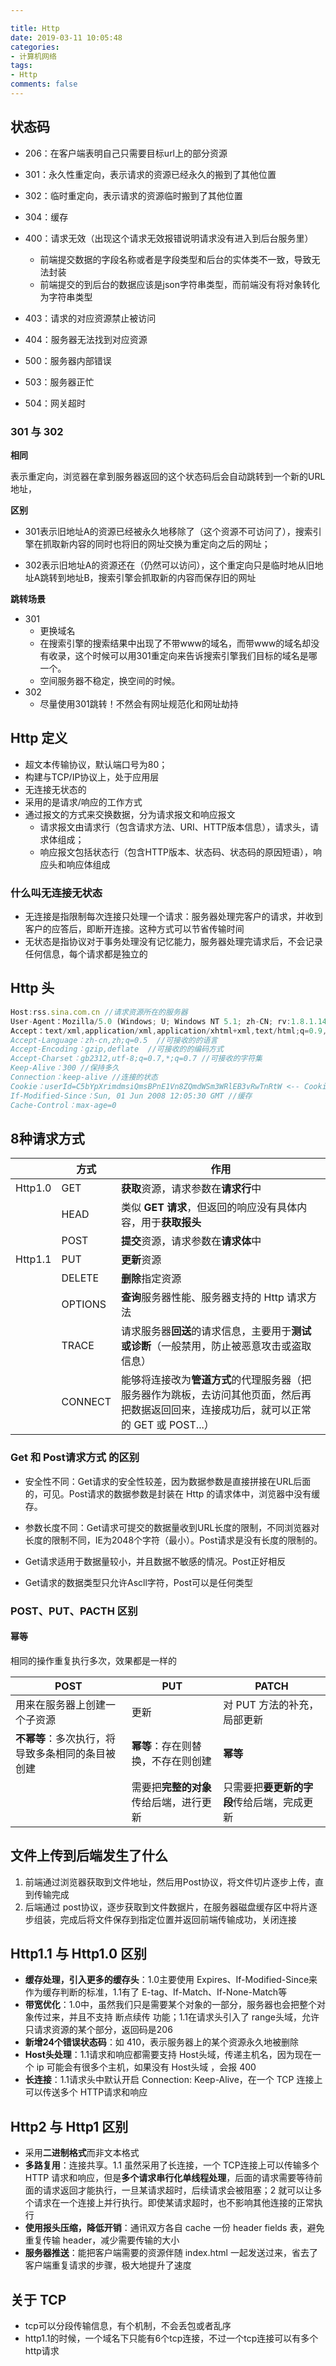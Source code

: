```yaml
---

title: Http
date: 2019-03-11 10:05:48
categories:
- 计算机网络
tags:
- Http
comments: false
---
```


## 状态码

<!-- more -->

- 206：在客户端表明自己只需要目标url上的部分资源
- 301：永久性重定向，表示请求的资源已经永久的搬到了其他位置
- 302：临时重定向，表示请求的资源临时搬到了其他位置
- 304：缓存
- 400：请求无效（出现这个请求无效报错说明请求没有进入到后台服务里） 
  - 前端提交数据的字段名称或者是字段类型和后台的实体类不一致，导致无法封装
  -  前端提交的到后台的数据应该是json字符串类型，而前端没有将对象转化为字符串类型
- 403：请求的对应资源禁止被访问
- 404：服务器无法找到对应资源
- 500：服务器内部错误

- 503：服务器正忙
- 504：网关超时

### 301 与 302

**相同**

表示重定向，浏览器在拿到服务器返回的这个状态码后会自动跳转到一个新的URL地址，

**区别**

- 301表示旧地址A的资源已经被永久地移除了（这个资源不可访问了），搜索引擎在抓取新内容的同时也将旧的网址交换为重定向之后的网址；

- 302表示旧地址A的资源还在（仍然可以访问），这个重定向只是临时地从旧地址A跳转到地址B，搜索引擎会抓取新的内容而保存旧的网址

**跳转场景**
- 301
    - 更换域名
    - 在搜索引擎的搜索结果中出现了不带www的域名，而带www的域名却没有收录，这个时候可以用301重定向来告诉搜索引擎我们目标的域名是哪一个。
    - 空间服务器不稳定，换空间的时候。
- 302
	-  尽量使用301跳转！不然会有网址规范化和网址劫持



## Http 定义

- 超文本传输协议，默认端口号为80；
- 构建与TCP/IP协议上，处于应用层
- 无连接无状态的
- 采用的是请求/响应的工作方式
- 通过报文的方式来交换数据，分为请求报文和响应报文
  - 请求报文由请求行（包含请求方法、URI、HTTP版本信息），请求头，请求体组成；
  - 响应报文包括状态行（包含HTTP版本、状态码、状态码的原因短语），响应头和响应体组成

### 什么叫无连接无状态
- 无连接是指限制每次连接只处理一个请求：服务器处理完客户的请求，并收到客户的应答后，即断开连接。这种方式可以节省传输时间
- 无状态是指协议对于事务处理没有记忆能力，服务器处理完请求后，不会记录任何信息，每个请求都是独立的



## Http 头

```js
Host:rss.sina.com.cn //请求资源所在的服务器
User-Agent：Mozilla/5.0 (Windows; U; Windows NT 5.1; zh-CN; rv:1.8.1.14) Gecko/20080404 Firefox/2.0.0.14 //浏览器自己的信息
Accept：text/xml,application/xml,application/xhtml+xml,text/html;q=0.9,text/plain;q=0.8,image/png,*/*;q=0.5 //可处理的媒体类型
Accept-Language：zh-cn,zh;q=0.5  //可接收的的语言
Accept-Encoding：gzip,deflate  //可接收的的编码方式
Accept-Charset：gb2312,utf-8;q=0.7,*;q=0.7 //可接收的字符集
Keep-Alive：300 //保持多久
Connection：keep-alive //连接的状态
Cookie：userId=C5bYpXrimdmsiQmsBPnE1Vn8ZQmdWSm3WRlEB3vRwTnRtW <-- Cookie
If-Modified-Since：Sun, 01 Jun 2008 12:05:30 GMT //缓存
Cache-Control：max-age=0
```



## 8种请求方式

|         | 方式    | 作用                                                         |
| ------- | ------- | ------------------------------------------------------------ |
| Http1.0 | GET     | **获取**资源，请求参数在**请求行**中                         |
|         | HEAD    | 类似 **GET 请求**，但返回的响应没有具体内容，用于**获取报头** |
|         | POST    | **提交**资源，请求参数在**请求体**中                         |
| Http1.1 | PUT     | **更新**资源                                                 |
|         | DELETE  | **删除**指定资源                                             |
|         | OPTIONS | **查询**服务器性能、服务器支持的 Http 请求方法               |
|         | TRACE   | 请求服务器**回送**的请求信息，主要用于**测试或诊断**（一般禁用，防止被恶意攻击或盗取信息） |
|         | CONNECT | 能够将连接改为**管道方式**的代理服务器（把服务器作为跳板，去访问其他页面，然后再把数据返回回来，连接成功后，就可以正常的 GET 或 POST...） |



### Get 和 Post请求方式 的区别
- 安全性不同：Get请求的安全性较差，因为数据参数是直接拼接在URL后面的，可见。Post请求的数据参数是封装在 Http 的请求体中，浏览器中没有缓存。

- 参数长度不同：Get请求可提交的数据量收到URL长度的限制，不同浏览器对长度的限制不同，IE为2048个字符（最小）。Post请求是没有长度的限制的。

- Get请求适用于数据量较小，并且数据不敏感的情况。Post正好相反

- Get请求的数据类型只允许Ascll字符，Post可以是任何类型



### POST、PUT、PACTH 区别

#### 幂等
相同的操作重复执行多次，效果都是一样的

| POST                                             | PUT                                    | PATCH                                      |
| ------------------------------------------------ | -------------------------------------- | ------------------------------------------ |
| 用来在服务器上创建一个子资源                     | 更新                                   | 对 PUT 方法的补充，局部更新                |
| **不幂等**：多次执行，将导致多条相同的条目被创建 | **幂等**：存在则替换，不存在则创建     | **幂等**                                   |
|                                                  | 需要把**完整的对象**传给后端，进行更新 | 只需要把**要更新的字段**传给后端，完成更新 |



## 文件上传到后端发生了什么
1. 前端通过浏览器获取到文件地址，然后用Post协议，将文件切片逐步上传，直到传输完成
2. 后端通过 post协议，逐步获取到文件数据片，在服务器磁盘缓存区中将片逐步组装，完成后将文件保存到指定位置并返回前端传输成功，关闭连接



## Http1.1 与 Http1.0 区别

- **缓存处理，引入更多的缓存头**：1.0主要使用 Expires、If-Modified-Since来作为缓存判断的标准，1.1有了 E-tag、If-Match、If-None-Match等
- **带宽优化**：1.0中，虽然我们只是需要某个对象的一部分，服务器也会把整个对象传过来，并且不支持 断点续传 功能；1.1在请求头引入了 range头域，允许只请求资源的某个部分，返回码是206
- **新增24个错误状态码**：如 410，表示服务器上的某个资源永久地被删除
- **Host头处理**：1.1请求和响应都需要支持 Host头域，传递主机名，因为现在一个 ip 可能会有很多个主机，如果没有 Host头域 ，会报 400
- **长连接**：1.1请求头中默认开启 Connection: Keep-Alive，在一个 TCP 连接上可以传送多个 HTTP请求和响应



## Http2 与 Http1 区别

- 采用**二进制格式**而非文本格式
- **多路复用**：连接共享。1.1 虽然采用了长连接，一个 TCP连接上可以传输多个 HTTP 请求和响应，但是**多个请求串行化单线程处理**，后面的请求需要等待前面的请求返回才能执行，一旦某请求超时，后续请求会被阻塞；2 就可以让多个请求在一个连接上并行执行。即使某请求超时，也不影响其他连接的正常执行
- **使用报头压缩，降低开销**：通讯双方各自 cache 一份 header fields 表，避免重复传输 header，减少需要传输的大小
- **服务器推送**：能把客户端需要的资源伴随 index.html 一起发送过来，省去了客户端重复请求的步骤，极大地提升了速度



## 关于 TCP

- tcp可以分段传输信息，有个机制，不会丢包或者乱序
- http1.1的时候，一个域名下只能有6个tcp连接，不过一个tcp连接可以有多个http请求